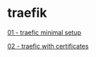 # traefik

[01 - traefic minimal setup](./01_traefik_basic/)

[02 - traefic with certificates](./02_traefik_with_certificates/)
